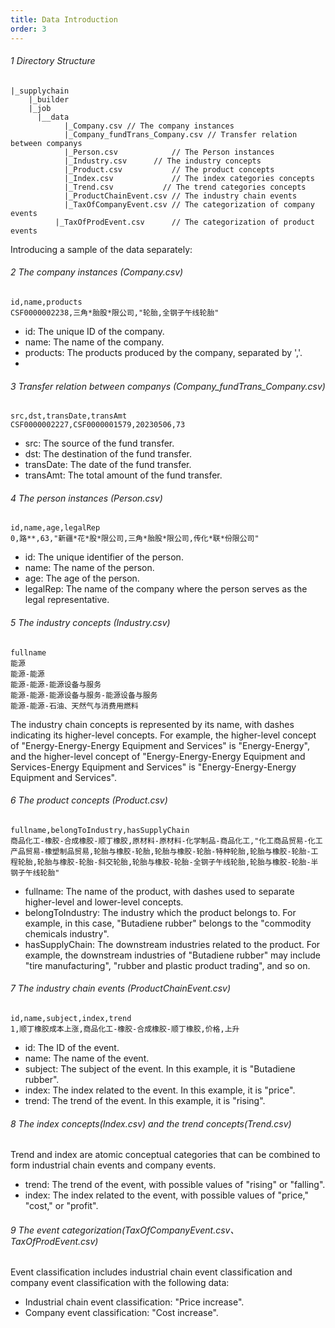 ```yaml
---
title: Data Introduction
order: 3
---
```


###### 1 Directory Structure

```
|_supplychain
	|_builder
  	|_job
      |__data
        	|_Company.csv // The company instances
        	|_Company_fundTrans_Company.csv	// Transfer relation between companys
        	|_Person.csv			// The Person instances
        	|_Industry.csv		// The industry concepts
        	|_Product.csv			// The product concepts
        	|_Index.csv				// The index categories concepts
        	|_Trend.csv			  // The trend categories concepts
        	|_ProductChainEvent.csv // The industry chain events
        	|_TaxOfCompanyEvent.csv // The categorization of company events
          |_TaxOfProdEvent.csv		// The categorization of product events
```

Introducing a sample of the data separately:

###### 2 The company instances (Company.csv)

```
id,name,products
CSF0000002238,三角*胎股*限公司,"轮胎,全钢子午线轮胎"
```

- id: The unique ID of the company.
- name: The name of the company.
- products: The products produced by the company, separated by ','.
-

###### 3 Transfer relation between companys (Company_fundTrans_Company.csv)

```
src,dst,transDate,transAmt
CSF0000002227,CSF0000001579,20230506,73
```

- src: The source of the fund transfer.
- dst: The destination of the fund transfer.
- transDate: The date of the fund transfer.
- transAmt: The total amount of the fund transfer.

###### 4 The person instances (Person.csv)

```
id,name,age,legalRep
0,路**,63,"新疆*花*股*限公司,三角*胎股*限公司,传化*联*份限公司"
```

- id: The unique identifier of the person.
- name: The name of the person.
- age: The age of the person.
- legalRep: The name of the company where the person serves as the legal representative.

###### 5 The industry concepts (Industry.csv)

```
fullname
能源
能源-能源
能源-能源-能源设备与服务
能源-能源-能源设备与服务-能源设备与服务
能源-能源-石油、天然气与消费用燃料
```

The industry chain concepts is represented by its name, with dashes indicating its higher-level concepts.
For example, the higher-level concept of "Energy-Energy-Energy Equipment and Services" is "Energy-Energy", and the higher-level concept of "Energy-Energy-Energy Equipment and Services-Energy Equipment and Services" is "Energy-Energy-Energy Equipment and Services".

###### 6 The product concepts (Product.csv)

```
fullname,belongToIndustry,hasSupplyChain
商品化工-橡胶-合成橡胶-顺丁橡胶,原材料-原材料-化学制品-商品化工,"化工商品贸易-化工产品贸易-橡塑制品贸易,轮胎与橡胶-轮胎,轮胎与橡胶-轮胎-特种轮胎,轮胎与橡胶-轮胎-工程轮胎,轮胎与橡胶-轮胎-斜交轮胎,轮胎与橡胶-轮胎-全钢子午线轮胎,轮胎与橡胶-轮胎-半钢子午线轮胎"
```

- fullname: The name of the product, with dashes used to separate higher-level and lower-level concepts.
- belongToIndustry: The industry which the product belongs to. For example, in this case, "Butadiene rubber" belongs to the "commodity chemicals industry".
- hasSupplyChain: The downstream industries related to the product. For example, the downstream industries of "Butadiene rubber" may include "tire manufacturing", "rubber and plastic product trading", and so on.

###### 7 The industry chain events (ProductChainEvent.csv)

```
id,name,subject,index,trend
1,顺丁橡胶成本上涨,商品化工-橡胶-合成橡胶-顺丁橡胶,价格,上升
```

- id: The ID of the event.
- name: The name of the event.
- subject: The subject of the event. In this example, it is "Butadiene rubber".
- index: The index related to the event. In this example, it is "price".
- trend: The trend of the event. In this example, it is "rising".

###### 8 The index concepts(Index.csv) and the trend concepts(Trend.csv)

Trend and index are atomic conceptual categories that can be combined to form industrial chain events and company events.

- trend: The trend of the event, with possible values of "rising" or "falling".
- index: The index related to the event, with possible values of "price," "cost," or "profit".

###### 9 The event categorization(TaxOfCompanyEvent.csv、TaxOfProdEvent.csv)

Event classification includes industrial chain event classification and company event classification with the following data:

- Industrial chain event classification: "Price increase".
- Company event classification: "Cost increase".
